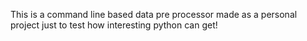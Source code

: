 This is a command line based data pre processor made as a personal project just to test how interesting python can get!
